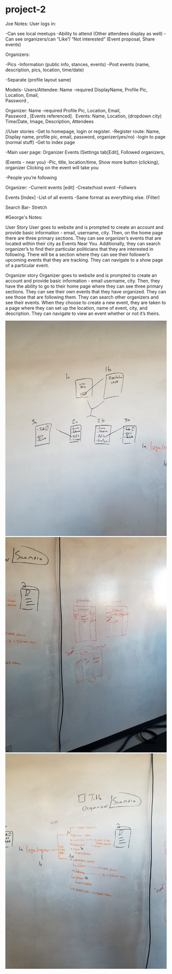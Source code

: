 # project-2

Joe Notes: 
User logs in:

-Can see local meetups
-Ability to attend (Other attendees display as well) 
-Can see organizers/can “Like”/ “Not interested”
(Event proposal, Share events)

Organizers:

-Pics
-Information (public info, stances, events)
-Post events (name, description, pics, location, time/date)


-Separate (profile layout same)


Models-
Users/Attendee:
Name -required
DisplayName,
Profile Pic,
Location,
Email,	
Password	, 


Organizer: 
Name -required
Profile Pic,
Location,
Email,	
Password	, 
[Events referenced].
 Events:
Name, 
Location, (dropdown city)
Time/Date,
Image,
Description,
Attendees



//User stories
-Get to homepage, login or register. 
-Register route: Name, Display name, profile pic, email, password, organizer(yes/no)
-login to page (normal stuff)
-Get to index page


-Main user page:
Organizer Events 
(Settings tab[Edit], Followed organizers, 

(Events - near you)
-Pic, title, location/time, Show more button (clicking), organizer
Clicking on the event will take you 

-People you’re following

Organizer:
-Current events [edit]
-Create/host event 
-Follwers

Events [Index]
-List of all events -Same format as everything else. 
(Filter)

Search Bar- Stretch

#George's Notes: 

User Story
User goes to website and is prompted to create an account and provide basic information - email, username, city.  Then, on the home page there are three primary sections.  They can see organizer’s events that are located within their city as Events Near You.  Additionally, they can search organizer’s to find their particular politicians that they are interested in following.  There will be a section where they can see their follower’s upcoming events that they are tracking.
They can navigate to a show page of a particular event.

Organizer story
Organizer goes to website and is prompted to create an account and provide basic information - email username, city.  Then, they have the ability to go to their home page where they can see three primary sections.  They can see their own events that they have organized.  They can see those that are following them.  They can search other organizers and see their events.
When they choose to create a new event, they are taken to a page where they can set up the location, name of event, city, and description.  They can navigate to view an event whether or not it’s theirs.


![Wire frame 1](./public/Images/wireframe1.jpg)
![Wire frame 2](./public/Images/wireframe2.jpg)
![Wire frame 3](./public/Images/wireframe3.jpg)
